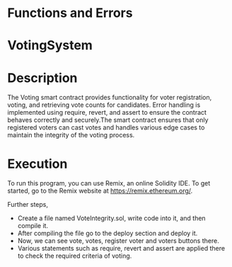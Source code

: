 # Functions and Errors
# VotingSystem
# Description 
The Voting smart contract provides functionality for voter registration, voting, and retrieving vote counts for candidates. Error handling is implemented using require, revert, and assert to ensure the contract behaves correctly and securely.The smart contract ensures that only registered voters can cast votes and handles various edge cases to maintain the integrity of the voting process.
# Execution
To run this program, you can use Remix, an online Solidity IDE. To get started, go to the Remix website at https://remix.ethereum.org/.

Further steps,

- Create a file named VoteIntegrity.sol, write code into it, and then compile it.
- After compiling the file go to the deploy section and deploy it.
- Now, we can see  vote, votes, register voter and voters buttons there.
- Various statements such as require, revert and assert are applied there to check the required criteria of voting.


